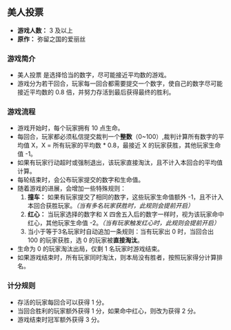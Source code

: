 ## 美人投票

- **游戏人数：** 3 及以上
- **原作：** 弥留之国的爱丽丝

### 游戏简介
- 美人投票 是选择恰当的数字，尽可能接近平均数的游戏。
- 游戏分为若干回合，玩家每一回合都需要提交一个数字，使自己的数字尽可能接近平均数的 0.8 倍，并努力存活到最后获得最终的胜利。

### 游戏流程
- 游戏开始时，每个玩家拥有 10 点生命。
- 每回合，玩家都必须私信提交裁判一个**整数**（0~100）,裁判计算所有数字的平均值 X，X = 所有玩家的平均数 * 0.8，最接近 X 的玩家获胜，其他玩家生命值 -1。
- 如果有玩家行动超时或强制退出，该玩家直接淘汰，且不计入本回合的平均值计算。
- 每轮结束时，会公布玩家提交的数字和生命值。
- 随着游戏的进展，会增加一些特殊规则：
    1. **撞车：** 如果有玩家提交了相同的数字，这些玩家生命值额外 -1，且不计入本回合获胜玩家。*（当有多名玩家获胜时，此规则会提前开启）*
    2. **红心：** 当玩家选择的数字和 X 四舍五入后的数字一样时，视为该玩家命中红心，其他玩家生命值 -2。*（当有玩家触发红心时，此规则会提前开启）*
    3. 当小于等于3名玩家时自动追加一条规则：当有玩家出 0 时，当回合出 100 的玩家获胜，选 0 的玩家被**直接淘汰**。
- 生命为 0 的玩家淘汰出局，仅剩 1 名玩家时游戏结束。
- 如果游戏结束时，所有玩家同时淘汰，则本局没有胜者，按照玩家得分计算排名。

### 计分规则
- 存活的玩家每回合可以获得 1 分。
- 当回合胜利的玩家额外获得 1 分，如果命中红心，则改为获得 2 分。
- 游戏结束时冠军额外获得 3 分。 